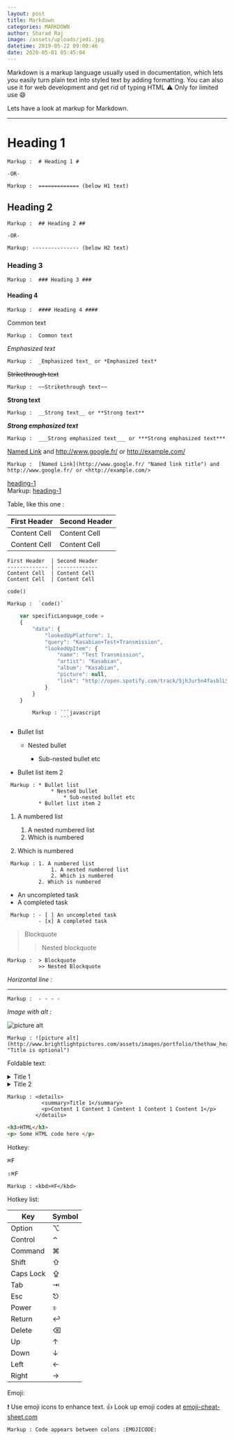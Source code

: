 ```yaml
---
layout: post
title: Markdown
categories: MARKDOWN
author: Sharad Raj
image: /assets/uploads/jedi.jpg
datetime: 2019-05-22 09:00:46
date: 2020-05-01 05:45:04
---
```

Markdown is a markup language usually used in documentation, which lets you easily turn plain text into styled text by adding formatting. You can also use it for web development and get rid of typing HTML :warning: Only for limited use :smile:

Lets have a look at markup for Markdown.

- - -

# Heading 1

```
Markup :  # Heading 1 #

-OR-

Markup :  ============= (below H1 text)
```

## Heading 2

```
Markup :  ## Heading 2 ##

-OR-

Markup: --------------- (below H2 text)
```

### Heading 3

```
Markup :  ### Heading 3 ###
```

#### Heading 4

```
Markup :  #### Heading 4 ####
```

Common text

```
Markup :  Common text
```

*Emphasized text*

```
Markup :  _Emphasized text_ or *Emphasized text*
```

~~Strikethrough text~~

```
Markup :  ~~Strikethrough text~~
```

**Strong text**

```
Markup :  __Strong text__ or **Strong text**
```

***Strong emphasized text***

```
Markup :  ___Strong emphasized text___ or ***Strong emphasized text***
```

[Named Link](http://www.google.fr/ "Named link title") and http://www.google.fr/ or <http://example.com/>

```
Markup :  [Named Link](http://www.google.fr/ "Named link title") and http://www.google.fr/ or <http://example.com/>
```

[heading-1](#heading-1 "Goto heading-1") \
    Markup: [heading-1](#heading-1 "Goto heading-1")

Table, like this one :

| First Header | Second Header |
| ------------ | ------------- |
| Content Cell | Content Cell  |
| Content Cell | Content Cell  |

```
First Header  | Second Header
------------- | -------------
Content Cell  | Content Cell
Content Cell  | Content Cell
```

`code()`

```
Markup :  `code()`
```

```javascript
    var specificLanguage_code = 
    {
        "data": {
            "lookedUpPlatform": 1,
            "query": "Kasabian+Test+Transmission",
            "lookedUpItem": {
                "name": "Test Transmission",
                "artist": "Kasabian",
                "album": "Kasabian",
                "picture": null,
                "link": "http://open.spotify.com/track/5jhJur5n4fasblLSCOcrTp"
            }
        }
    }
```

````
        Markup : ```javascript
                 ```
````

* Bullet list

  * Nested bullet

    * Sub-nested bullet etc
* Bullet list item 2

```
 Markup : * Bullet list
              * Nested bullet
                  * Sub-nested bullet etc
          * Bullet list item 2
```

1. A numbered list

   1. A nested numbered list
   2. Which is numbered
2. Which is numbered

```
 Markup : 1. A numbered list
              1. A nested numbered list
              2. Which is numbered
          2. Which is numbered
```

* An uncompleted task
* A completed task

```
 Markup : - [ ] An uncompleted task
          - [x] A completed task
```

> Blockquote
>
> > Nested blockquote

```
Markup :  > Blockquote
          >> Nested Blockquote
```

*Horizontal line :*

- - -

```
Markup :  - - - -
```

*Image with alt :*

![picture alt](http://www.brightlightpictures.com/assets/images/portfolio/thethaw_header.jpg "Title is optional")

```
Markup : ![picture alt](http://www.brightlightpictures.com/assets/images/portfolio/thethaw_header.jpg "Title is optional")
```

Foldable text:

<details>
  <summary>Title 1</summary>
  <p>Content 1 Content 1 Content 1 Content 1 Content 1</p>
</details>
<details>
  <summary>Title 2</summary>
  <p>Content 2 Content 2 Content 2 Content 2 Content 2</p>
</details>

```
Markup : <details>
           <summary>Title 1</summary>
           <p>Content 1 Content 1 Content 1 Content 1 Content 1</p>
         </details>
```

```html
<h3>HTML</h3>
<p> Some HTML code here </p>
```

Hotkey:

<kbd>⌘F</kbd>

<kbd>⇧⌘F</kbd>

```
Markup : <kbd>⌘F</kbd>
```

Hotkey list:

| Key       | Symbol |
| --------- | ------ |
| Option    | ⌥      |
| Control   | ⌃      |
| Command   | ⌘      |
| Shift     | ⇧      |
| Caps Lock | ⇪      |
| Tab       | ⇥      |
| Esc       | ⎋      |
| Power     | ⌽      |
| Return    | ↩      |
| Delete    | ⌫      |
| Up        | ↑      |
| Down      | ↓      |
| Left      | ←      |
| Right     | →      |

Emoji:

:exclamation: Use emoji icons to enhance text. :+1:  Look up emoji codes at [emoji-cheat-sheet.com](http://emoji-cheat-sheet.com/)

```
Markup : Code appears between colons :EMOJICODE:
```